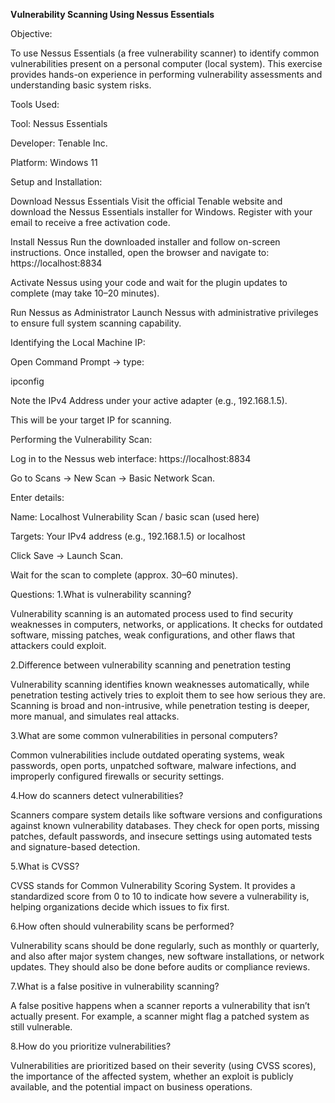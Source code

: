 **Vulnerability Scanning Using Nessus Essentials**

Objective:

To use Nessus Essentials (a free vulnerability scanner) to identify common vulnerabilities present on a personal computer (local system).
This exercise provides hands-on experience in performing vulnerability assessments and understanding basic system risks.

Tools Used:

Tool: Nessus Essentials

Developer: Tenable Inc.

Platform: Windows 11

Setup and Installation:

Download Nessus Essentials
Visit the official Tenable website and download the Nessus Essentials installer for Windows.
Register with your email to receive a free activation code.

Install Nessus
Run the downloaded installer and follow on-screen instructions.
Once installed, open the browser and navigate to:
https://localhost:8834


Activate Nessus using your code and wait for the plugin updates to complete (may take 10–20 minutes).

Run Nessus as Administrator
Launch Nessus with administrative privileges to ensure full system scanning capability.

Identifying the Local Machine IP:

Open Command Prompt → type:

ipconfig


Note the IPv4 Address under your active adapter (e.g., 192.168.1.5).

This will be your target IP for scanning.

Performing the Vulnerability Scan:

Log in to the Nessus web interface:
https://localhost:8834


Go to Scans → New Scan → Basic Network Scan.

Enter details:

Name: Localhost Vulnerability Scan / basic scan (used here)

Targets: Your IPv4 address (e.g., 192.168.1.5) or localhost

Click Save → Launch Scan.

Wait for the scan to complete (approx. 30–60 minutes).


Questions: 
1.What is vulnerability scanning?

Vulnerability scanning is an automated process used to find security weaknesses in computers, networks, or applications. It checks for outdated software, missing patches, weak configurations, and other flaws that attackers could exploit.

2.Difference between vulnerability scanning and penetration testing

Vulnerability scanning identifies known weaknesses automatically, while penetration testing actively tries to exploit them to see how serious they are. Scanning is broad and non-intrusive, while penetration testing is deeper, more manual, and simulates real attacks.

3.What are some common vulnerabilities in personal computers?

Common vulnerabilities include outdated operating systems, weak passwords, open ports, unpatched software, malware infections, and improperly configured firewalls or security settings.

4.How do scanners detect vulnerabilities?

Scanners compare system details like software versions and configurations against known vulnerability databases. They check for open ports, missing patches, default passwords, and insecure settings using automated tests and signature-based detection.

5.What is CVSS?

CVSS stands for Common Vulnerability Scoring System. It provides a standardized score from 0 to 10 to indicate how severe a vulnerability is, helping organizations decide which issues to fix first.

6.How often should vulnerability scans be performed?

Vulnerability scans should be done regularly, such as monthly or quarterly, and also after major system changes, new software installations, or network updates. They should also be done before audits or compliance reviews.

7.What is a false positive in vulnerability scanning?

A false positive happens when a scanner reports a vulnerability that isn’t actually present. For example, a scanner might flag a patched system as still vulnerable.

8.How do you prioritize vulnerabilities?

Vulnerabilities are prioritized based on their severity (using CVSS scores), the importance of the affected system, whether an exploit is publicly available, and the potential impact on business operations.
